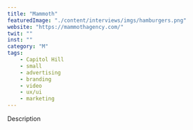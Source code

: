 ```yaml
---
title: "Mammoth"
featuredImage: "./content/interviews/imgs/hamburgers.png"
website: "https://mammothagency.com/"
twit: ""
inst: ""
category: "M"
tags:
    - Capitol Hill
    - small
    - advertising
    - branding
    - video
    - ux/ui
    - marketing
---
```


Description
